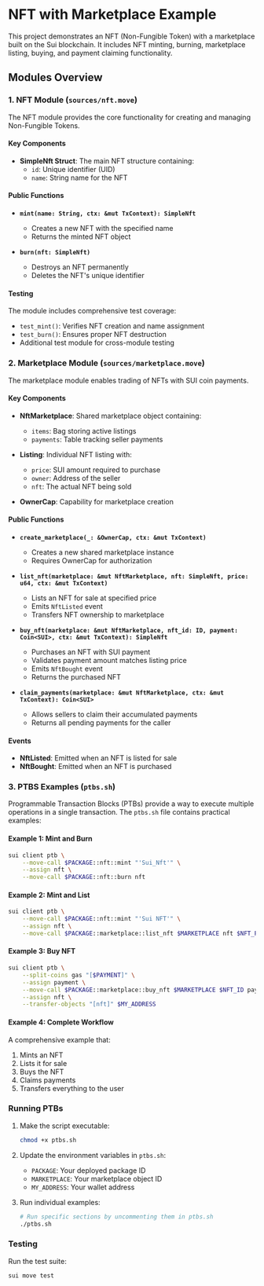 # NFT with Marketplace Example

This project demonstrates an NFT (Non-Fungible Token) with a marketplace built on the Sui blockchain. It includes NFT minting, burning, marketplace listing, buying, and payment claiming functionality.

## Modules Overview

### 1. NFT Module (`sources/nft.move`)

The NFT module provides the core functionality for creating and managing Non-Fungible Tokens.

#### Key Components

- **SimpleNft Struct**: The main NFT structure containing:
  - `id`: Unique identifier (UID)
  - `name`: String name for the NFT

#### Public Functions

- **`mint(name: String, ctx: &mut TxContext): SimpleNft`**

  - Creates a new NFT with the specified name
  - Returns the minted NFT object

- **`burn(nft: SimpleNft)`**
  - Destroys an NFT permanently
  - Deletes the NFT's unique identifier

#### Testing

The module includes comprehensive test coverage:

- `test_mint()`: Verifies NFT creation and name assignment
- `test_burn()`: Ensures proper NFT destruction
- Additional test module for cross-module testing

### 2. Marketplace Module (`sources/marketplace.move`)

The marketplace module enables trading of NFTs with SUI coin payments.

#### Key Components

- **NftMarketplace**: Shared marketplace object containing:

  - `items`: Bag storing active listings
  - `payments`: Table tracking seller payments

- **Listing**: Individual NFT listing with:

  - `price`: SUI amount required to purchase
  - `owner`: Address of the seller
  - `nft`: The actual NFT being sold

- **OwnerCap**: Capability for marketplace creation

#### Public Functions

- **`create_marketplace(_: &OwnerCap, ctx: &mut TxContext)`**

  - Creates a new shared marketplace instance
  - Requires OwnerCap for authorization

- **`list_nft(marketplace: &mut NftMarketplace, nft: SimpleNft, price: u64, ctx: &mut TxContext)`**

  - Lists an NFT for sale at specified price
  - Emits `NftListed` event
  - Transfers NFT ownership to marketplace

- **`buy_nft(marketplace: &mut NftMarketplace, nft_id: ID, payment: Coin<SUI>, ctx: &mut TxContext): SimpleNft`**

  - Purchases an NFT with SUI payment
  - Validates payment amount matches listing price
  - Emits `NftBought` event
  - Returns the purchased NFT

- **`claim_payments(marketplace: &mut NftMarketplace, ctx: &mut TxContext): Coin<SUI>`**
  - Allows sellers to claim their accumulated payments
  - Returns all pending payments for the caller

#### Events

- **NftListed**: Emitted when an NFT is listed for sale
- **NftBought**: Emitted when an NFT is purchased

### 3. PTBS Examples (`ptbs.sh`)

Programmable Transaction Blocks (PTBs) provide a way to execute multiple operations in a single transaction. The `ptbs.sh` file contains practical examples:

#### Example 1: Mint and Burn

```bash
sui client ptb \
    --move-call $PACKAGE::nft::mint "'Sui_Nft'" \
    --assign nft \
    --move-call $PACKAGE::nft::burn nft
```

#### Example 2: Mint and List

```bash
sui client ptb \
    --move-call $PACKAGE::nft::mint "'Sui NFT'" \
    --assign nft \
    --move-call $PACKAGE::marketplace::list_nft $MARKETPLACE nft $NFT_PRICE
```

#### Example 3: Buy NFT

```bash
sui client ptb \
    --split-coins gas "[$PAYMENT]" \
    --assign payment \
    --move-call $PACKAGE::marketplace::buy_nft $MARKETPLACE $NFT_ID payment \
    --assign nft \
    --transfer-objects "[nft]" $MY_ADDRESS
```

#### Example 4: Complete Workflow

A comprehensive example that:

1. Mints an NFT
2. Lists it for sale
3. Buys the NFT
4. Claims payments
5. Transfers everything to the user

### Running PTBs

1. Make the script executable:

   ```bash
   chmod +x ptbs.sh
   ```

2. Update the environment variables in `ptbs.sh`:

   - `PACKAGE`: Your deployed package ID
   - `MARKETPLACE`: Your marketplace object ID
   - `MY_ADDRESS`: Your wallet address

3. Run individual examples:
   ```bash
   # Run specific sections by uncommenting them in ptbs.sh
   ./ptbs.sh
   ```

### Testing

Run the test suite:

```bash
sui move test
```
